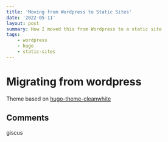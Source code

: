 ```yaml
---
title: 'Moving from Wordpress to Static Sites'
date: '2022-05-11'
layout: post
summary: How I moved this from Wordpress to a static site
tags:
    - wordpress
    - hugo
    - static-sites
---
```


# Migrating from wordpress


Theme based on [hugo-theme-cleanwhite](https://github.com/zhaohuabing/hugo-theme-cleanwhite) 

## Comments

giscus